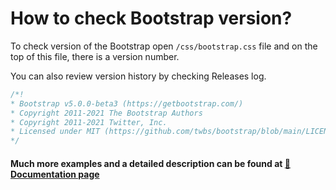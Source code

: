 # How to check Bootstrap version? 

To check version of the Bootstrap open `/css/bootstrap.css` file and on the top of this file, there is a version number.

You can also review version history by checking Releases log.

```css
/*!
* Bootstrap v5.0.0-beta3 (https://getbootstrap.com/)
* Copyright 2011-2021 The Bootstrap Authors
* Copyright 2011-2021 Twitter, Inc.
* Licensed under MIT (https://github.com/twbs/bootstrap/blob/main/LICENSE)
*/
```
#### Much more examples and a detailed description can be found at [📄 Documentation page](https://mdbootstrap.com/how-to/bootstrap/check-version/)
